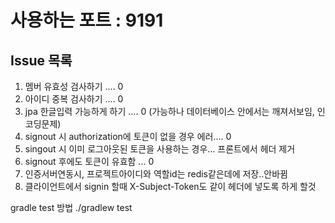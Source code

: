 # 사용하는 포트 : 9191 

## Issue 목록
1. 멤버 유효성 검사하기 .... 0
2. 아이디 중복 검사하기 .... 0
3. jpa 한글입력 가능하게 하기 .... 0 (가능하나 데이터베이스 안에서는 깨져서보임, 인코딩문제)
4. signout 시 authorization에 토큰이 없을 경우 에러.... 0
5. singout 시 이미 로그아웃된 토큰을 사용하는 경우... 프론트에서 헤더 제거
6. signout 후에도 토큰이 유효함 ... 0
7. 인증서버연동시, 프로젝트아이디와 역할id는 redis같은데에 저장..안바뀜
8. 클라이언트에서 signin 할때 X-Subject-Token도 같이 헤더에 넣도록 하게 할것


gradle test 방법
./gradlew test
